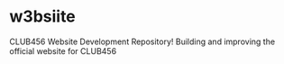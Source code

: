 # w3bsiite
CLUB456 Website Development Repository! Building and improving the official website for CLUB456
